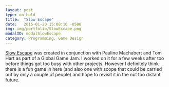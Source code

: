 ```yaml
---
layout: post
type: on-hold
title:  "Slow Escape"
date:   2015-01-20 15:08:10 -0500
img: img/portfolio/SlowEscape.png
modalID: modalSlowEscape
category: Programming, Game Design
---
```


[Slow Escape][slow-escape-link] was created in conjunction with Pauline Machabert and Tom Hart as part of a Global Game Jam. I worked on it for a few weeks after too before things got too busy with other projects. However I definitely think there is a fun game in here (and also one with scope that could be carried out by only a couple of people) and hope to revisit it in the not too distant future.

[slow-escape-link]: http://globalgamejam.org/2015/games/slow-escape
[vitei-backroom-link]: http://www.vitei.com/
